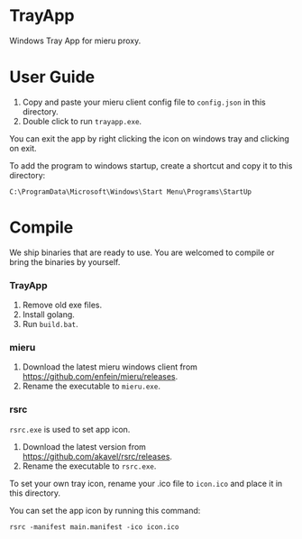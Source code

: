 # TrayApp

Windows Tray App for mieru proxy.

# User Guide

1. Copy and paste your mieru client config file to `config.json` in this directory.
2. Double click to run `trayapp.exe`.

You can exit the app by right clicking the icon on windows tray and clicking on exit.

To add the program to windows startup, create a shortcut and copy it to this directory:

```
C:\ProgramData\Microsoft\Windows\Start Menu\Programs\StartUp
```

# Compile

We ship binaries that are ready to use. You are welcomed to compile or bring the binaries by yourself.

### TrayApp

1. Remove old exe files.
2. Install golang.
3. Run `build.bat`.

### mieru

1. Download the latest mieru windows client from https://github.com/enfein/mieru/releases.
2. Rename the executable to `mieru.exe`.

### rsrc

`rsrc.exe` is used to set app icon.

1. Download the latest version from https://github.com/akavel/rsrc/releases.
2. Rename the executable to `rsrc.exe`.

To set your own tray icon, rename your .ico file to `icon.ico` and place it in this directory.

You can set the app icon by running this command:

```
rsrc -manifest main.manifest -ico icon.ico
```
